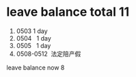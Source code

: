 # leave balance total 11
1. 0503   1  day
2. 0504   1  day
3. 0505   1  day
4. 0508-0512  法定陪产假

leave balance now  8
